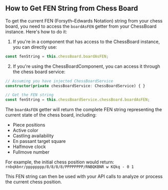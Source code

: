## How to Get FEN String from Chess Board

To get the current FEN (Forsyth–Edwards Notation) string from your chess board, you need to access the `boardAsFEN` getter from your ChessBoard instance. Here's how to do it:

1. If you're in a component that has access to the ChessBoard instance, you can directly use:
```typescript
const fenString = this.chessBoard.boardAsFEN;
```

2. If you're using the ChessBoardComponent, you can access it through the chess board service:
```typescript
// Assuming you have injected ChessBoardService
constructor(private chessBoardService: ChessBoardService) { }

// Get the FEN string
const fenString = this.chessBoardService.chessBoard.boardAsFEN;
```

The `boardAsFEN` getter will return the complete FEN string representing the current state of the chess board, including:
- Piece positions
- Active color
- Castling availability
- En passant target square
- Halfmove clock
- Fullmove number

For example, the initial chess position would return:
`rnbqkbnr/pppppppp/8/8/8/8/PPPPPPPP/RNBQKBNR w KQkq - 0 1`

This FEN string can then be used with your API calls to analyze or process the current chess position.